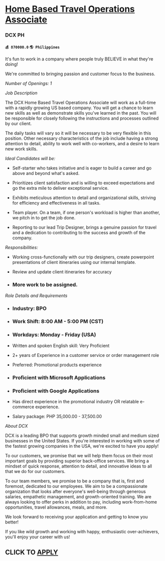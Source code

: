 # [Home Based Travel Operations Associate](https://www.remotewlb.com/apply/home-based-travel-operations-associate)  
### DCX PH  
#### `💰 870000.0` `🌎 Philippines`  

It's fun to work in a company where people truly BELIEVE in what they're doing!

We're committed to bringing passion and customer focus to the business.

 _Number of Openings: 1_

 _Job Description_

The DCX Home Based Travel Operations Associate will work as a full-time with a rapidly growing US based company. You will get a chance to learn new skills as well as demonstrate skills you've learned in the past. You will be responsible for closely following the instructions and processes outlined by our client.

The daily tasks will vary so it will be necessary to be very flexible in this position. Other necessary characteristics of the job include having a strong attention to detail, ability to work well with co-workers, and a desire to learn new work skills.

_Ideal Candidates will be:_

  * Self-starter who takes initiative and is eager to build a career and go above and beyond what's asked. 

  * Prioritizes client satisfaction and is willing to exceed expectations and go the extra mile to deliver exceptional service.

  * Exhibits meticulous attention to detail and organizational skills, striving for efficiency and effectiveness in all tasks. 

  * Team player. On a team, if one person's workload is higher than another, we pitch in to get the job done.

  * Reporting to our lead Trip Designer, brings a genuine passion for travel and a dedication to contributing to the success and growth of the company.

 _Responsibilities:_

  * Working cross-functionally with our trip designers, create powerpoint presentations of client itineraries using our internal template.

  * Review and update client itineraries for accuracy

  * ### More work to be assigned.

 _Role Details and Requirements_

  * ### Industry: BPO

  * ### Work Shift: 8:00 AM - 5:00 PM (CST)

  * ### Workdays: Monday - Friday (USA)

  * Written and spoken English skill: Very Proficient

  * 2+ years of Experience in a customer service or order management role

  * Preferred: Promotional products experience

  * ### Proficient with Microsoft Applications

  * ### Proficient with Google Applications

  * Has direct experience in the promotional industry OR relatable e-commerce experience.

  * Salary package: PHP 35,000.00 - 37,500.00

 _About DCX_

DCX is a leading BPO that supports growth minded small and medium sized businesses in the United States. If you're interested in working with some of the fastest growing companies in the USA, we're excited to have you apply!

To our customers, we promise that we will help them focus on their most important goals by providing superior back-office services. We bring a mindset of quick response, attention to detail, and innovative ideas to all that we do for our customers.

To our team members, we promise to be a company that is, first and foremost, dedicated to our employees. We aim to be a compassionate organization that looks after everyone's well-being through generous salaries, empathetic management, and growth-oriented training. We are always looking to offer perks in addition to pay, including work-from-home opportunities, travel allowances, meals, and more.

We look forward to receiving your application and getting to know you better!

If you like wild growth and working with happy, enthusiastic over-achievers, you'll enjoy your career with us!

  
## CLICK TO [APPLY](https://www.remotewlb.com/apply/home-based-travel-operations-associate)

